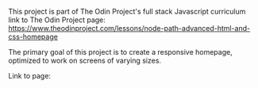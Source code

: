 This project is part of The Odin Project's full stack Javascript curriculum link to The Odin Project page: https://www.theodinproject.com/lessons/node-path-advanced-html-and-css-homepage

The primary goal of this project is to create a responsive homepage, optimized to work on screens of varying sizes. 
                                  
Link to page: 